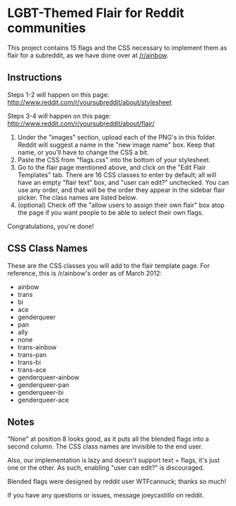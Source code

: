 LGBT-Themed Flair for Reddit communities
========================================

This project contains 15 flags and the CSS necessary to implement them 
as flair for a subreddit, as we have done over at [/r/ainbow](http://www.reddit.com/r/ainbow/).

Instructions
------------

Steps 1-2 will happen on this page: 
http://www.reddit.com/r/yoursubreddit/about/stylesheet

Steps 3-4 will happen on this page: 
http://www.reddit.com/r/yoursubreddit/about/flair/

1. Under the "images" section, upload each of the PNG's in this folder. 
   Reddit will suggest a name in the "new image name" box. Keep that 
   name, or you'll have to change the CSS a bit. 
2. Paste the CSS from "flags.css" into the bottom of your stylesheet.
3. Go to the flair page mentioned above, and click on the "Edit Flair
   Templates" tab. There are 16 CSS classes to enter by default; all 
   will have an empty "flair text" box, and "user can edit?" unchecked. 
   You can use any order, and that will be the order they appear in the 
   sidebar flair picker. The class names are listed below. 
4. (optional) Check off the "allow users to assign their own flair" box
   atop the page if you want people to be able to select their own flags. 
   
Congratulations, you're done!
   
CSS Class Names
---------------

These are the CSS classes you will add to the flair template page. For 
reference, this is /r/ainbow's order as of March 2012: 

 * ainbow
 * trans
 * bi
 * ace
 * genderqueer
 * pan
 * ally
 * none
 * trans-ainbow
 * trans-pan
 * trans-bi
 * trans-ace
 * genderqueer-ainbow
 * genderqueer-pan
 * genderqueer-bi
 * genderqueer-ace

Notes
-----

"None" at position 8 looks good, as it puts all the blended flags
into a second column. The CSS class names are invisible to the end user. 

Also, our implementation is lazy and doesn't support text + flags, it's 
just one or the other. As such, enabling "user can edit?" is discouraged.

Blended flags were designed by reddit user WTFcannuck; thanks so much! 

If you have any questions or issues, message joeycastillo on reddit. 